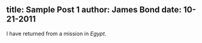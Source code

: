 title: Sample Post 1
author: James Bond
date: 10-21-2011
---
I have returned from a mission in *Egypt*.
